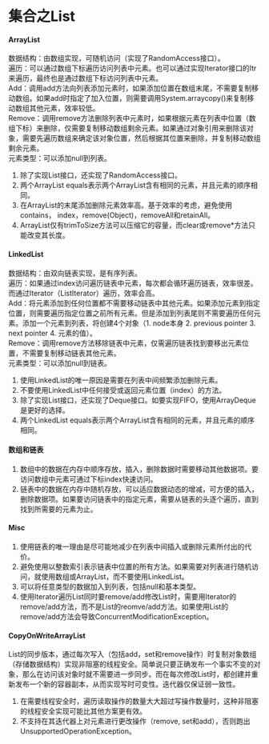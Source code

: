 # 集合之List

#### ArrayList
数据结构：由数组实现，可随机访问（实现了RandomAccess接口）。  
遍历：可以通过数组下标遍历访问列表中元素。也可以通过实现Iterator接口的Itr来遍历，最终也是通过数组下标访问列表中元素。  
Add：调用add方法向列表添加元素时，如果添加位置在数组末尾，不需要复制移动数组。如果add时指定了加入位置，则需要调用System.arraycopy()来复制移动数组其他元素，效率较低。  
Remove：调用remove方法删除列表中元素时，如果根据元素在列表中位置（数组下标）来删除，仅需要复制移动数组剩余元素。如果通过对象引用来删除该对象，需要先遍历数组来确定该对象位置，然后根据其位置来删除，并复制移动数组剩余元素。  
元素类型：可以添加null到列表。  

1. 除了实现List接口，还实现了RandomAccess接口。
2. 两个ArrayList equals表示两个ArrayList含有相同的元素，并且元素的顺序相同。
3. 在ArrayList的末尾添加删除元素效率高。基于效率的考虑，避免使用contains， index，remove(Object)，removeAll和retainAll。
4. ArrayList仅有trimToSize方法可以压缩它的容量，而clear或remove*方法只能改变其长度。

#### LinkedList
数据结构：由双向链表实现，是有序列表。  
遍历：如果通过index访问遍历链表中元素，每次都会循环遍历链表，效率很差。而通过Iterator（ListIterator）遍历，效率会高。  
Add：将元素添加到任何位置都不需要移动链表中其他元素。如果添加元素到指定位置，则需要遍历指定位置之前所有元素。但是添加到列表尾则不需要遍历任何元素。添加一个元素到列表，将创建4个对象（1. node本身 2. previous pointer 3. next pointer 4. 元素的值）。  
Remove：调用remove方法移除链表中元素，仅需遍历链表找到要移出元素位置，不需要复制移动链表其他元素。  
元素类型：可以添加null到链表。  

1. 使用LinkedList的唯一原因是需要在列表中间频繁添加删除元素。
2. 不要使用LinkedList中任何接受或返回元素位置（index）的方法。
3. 除了实现List接口，还实现了Deque接口。如要实现FIFO，使用ArrayDeque是更好的选择。
4. 两个LinkedList equals表示两个ArrayList含有相同的元素，并且元素的顺序相同。

#### 数组和链表
1. 数组中的数据在内存中顺序存放，插入，删除数据时需要移动其他数据项。要访问数组中元素可通过下标index快速访问。
2. 链表中的数据在内存中随机存放，可以适应数据动态的增减，可方便的插入，删除数据项。如果要访问链表中的指定元素，需要从链表的头逐个遍历，直到找到所需要的元素为止。

#### Misc
1. 使用链表的唯一理由是尽可能地减少在列表中间插入或删除元素所付出的代价。
2. 避免使用以整数索引表示链表中位置的所有方法。如果需要对列表进行随机访问，就使用数组或ArrayList，而不要使用LinkedList。
3. 可以将任意类型的数据加入到列表，包括null和基本类型。
4. 使用Iterator遍历List同时要remove/add修改List时，需要用Iterator的remove/add方法，而不是List的reomve/add方法。如果使用List的remove/add方法会导致ConcurrentModificationException。

#### CopyOnWriteArrayList
List的同步版本，通过每次写入（包括add，set和remove操作）时复制对象数组（存储数据结构）实现非阻塞的线程安全。简单说只要正确发布一个事实不变的对象，那么在访问该对象时就不需要进一步同步。而在每次修改List时，都创建并重新发布一个新的容器副本，从而实现写时可变性。迭代器仅保证弱一致性。
1. 在需要线程安全时，遍历读取操作的数量大大超过写操作数量时，这种非阻塞的线程安全实现可能比其他方案更有效。
2. 不支持在其迭代器上对元素进行更改操作（remove, set和add），否则跑出UnsupportedOperationException。
